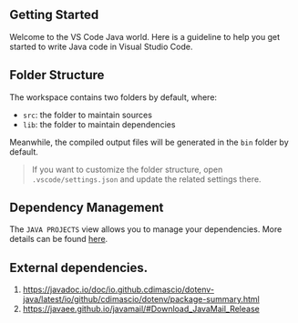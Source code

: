 ## Getting Started

Welcome to the VS Code Java world. Here is a guideline to help you get started to write Java code in Visual Studio Code.

## Folder Structure

The workspace contains two folders by default, where:

- `src`: the folder to maintain sources
- `lib`: the folder to maintain dependencies

Meanwhile, the compiled output files will be generated in the `bin` folder by default.

> If you want to customize the folder structure, open `.vscode/settings.json` and update the related settings there.

## Dependency Management

The `JAVA PROJECTS` view allows you to manage your dependencies. More details can be found [here](https://github.com/microsoft/vscode-java-dependency#manage-dependencies).

## External dependencies.
1. https://javadoc.io/doc/io.github.cdimascio/dotenv-java/latest/io/github/cdimascio/dotenv/package-summary.html
2. https://javaee.github.io/javamail/#Download_JavaMail_Release
